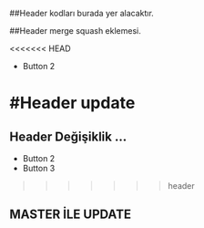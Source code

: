##Header kodları burada yer alacaktır.

##Header merge squash eklemesi.

<<<<<<< HEAD
- Button 2

#Header update
=======
## Header Değişiklik ...
- Button 2
- Button 3


>>>>>>> header
## MASTER İLE UPDATE
